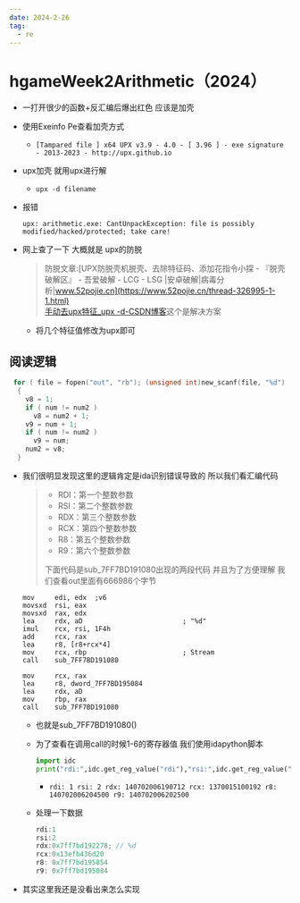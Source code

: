 ```yaml
---
date: 2024-2-26
tag: 
  - re
---
```

# hgameWeek2Arithmetic（2024）

- 一打开很少的函数+反汇编后爆出红色 应该是加壳

- 使用Exeinfo Pe查看加壳方式

  -  ```shell
     [Tampared file ] x64 UPX v3.9 - 4.0 - [ 3.96 ] - exe signature - 2013-2023 - http://upx.github.io
     ```

- upx加壳 就用upx进行解

  - ```shell
    upx -d filename
    ```

- 报错

  ```shell
  upx: arithmetic.exe: CantUnpackException: file is possibly modified/hacked/protected; take care!
  ```

- 网上查了一下 大概就是 upx的防脱 

  > 防脱文章:[UPX防脱壳机脱壳、去除特征码、添加花指令小探 - 『脱壳破解区』 - 吾爱破解 - LCG - LSG |安卓破解|病毒分析|www.52pojie.cn](https://www.52pojie.cn/thread-326995-1-1.html)<br>[手动去upx特征_upx -d-CSDN博客](https://blog.csdn.net/whatday/article/details/99709317)这个是解决方案

  - 将几个特征值修改为upx即可



## 阅读逻辑

```c
 for ( file = fopen("out", "rb"); (unsigned int)new_scanf(file, "%d") != -1; num = v9 )
  {
    v8 = 1;
    if ( num != num2 )
      v8 = num2 + 1;
    v9 = num + 1;
    if ( num != num2 )
      v9 = num;
    num2 = v8;
  }
```

- 我们很明显发现这里的逻辑肯定是ida识别错误导致的 所以我们看汇编代码

  > - RDI：第一个整数参数
  > - RSI：第二个整数参数
  > - RDX：第三个整数参数
  > - RCX：第四个整数参数
  > - R8：第五个整数参数
  > - R9：第六个整数参数
  >
  > 下面代码是sub_7FF7BD191080出现的两段代码 并且为了方便理解 我们查看out里面有666986个字节

  ```assembly
  mov     edi, edx  ;v6
  movsxd  rsi, eax
  movsxd  rax, edx
  lea     rdx, aD                         ; "%d"
  imul    rcx, rsi, 1F4h
  add     rcx, rax
  lea     r8, [r8+rcx*4]
  mov     rcx, rbp                        ; Stream
  call    sub_7FF7BD191080
  
  mov     rcx, rax                       
  lea     r8, dword_7FF7BD195084
  lea     rdx, aD                         
  mov     rbp, rax
  call    sub_7FF7BD191080
  ```

  - 也就是sub_7FF7BD191080()

  - 为了查看在调用call的时候1-6的寄存器值 我们使用idapython脚本

    ```python
    import idc
    print("rdi:",idc.get_reg_value("rdi"),"rsi:",idc.get_reg_value("rsi"),"rdx:",idc.get_reg_value("rdx"),"rcx:",idc.get_reg_value("rcx"),"r8:",idc.get_reg_value("r8"),"r9:",idc.get_reg_value("r9"))
    ```

    - ```shell
      rdi: 1 rsi: 2 rdx: 140702006190712 rcx: 1370015100192 r8: 140702006204500 r9: 140702006202500
      ```

  - 处理一下数据

    ```c
    rdi:1
    rsi:2
    rdx:0x7ff7bd192278; // %d
    rcx:0x13efb436d20
    r8:	0x7ff7bd195854
    r9: 0x7ff7bd195084
    ```

- 其实这里我还是没看出来怎么实现

